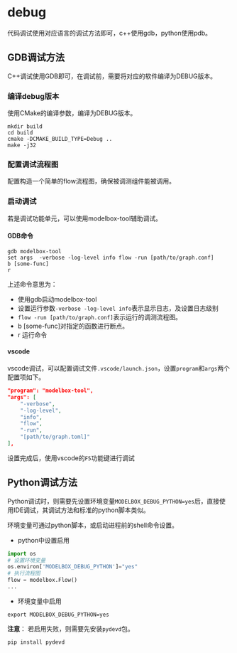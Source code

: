 # debug

代码调试使用对应语言的调试方法即可，c++使用gdb，python使用pdb。

## GDB调试方法

C++调试使用GDB即可，在调试前，需要将对应的软件编译为DEBUG版本。

### 编译debug版本

使用CMake的编译参数，编译为DEBUG版本。

```shell
mkdir build  
cd build  
cmake -DCMAKE_BUILD_TYPE=Debug ..  
make -j32
```

### 配置调试流程图

配置构造一个简单的flow流程图，确保被调测组件能被调用。

### 启动调试

若是调试功能单元，可以使用modelbox-tool辅助调试。

#### GDB命令

```shell
gdb modelbox-tool
set args  -verbose -log-level info flow -run [path/to/graph.conf]
b [some-func]
r
```

上述命令意思为：

* 使用gdb启动modelbox-tool
* 设置运行参数`-verbose -log-level info`表示显示日志，及设置日志级别
* `flow -run [path/to/graph.conf]`表示运行的调测流程图。
* b [some-func]对指定的函数进行断点。
* r 运行命令

#### vscode

vscode调试，可以配置调试文件`.vscode/launch.json`，设置`program`和`args`两个配置项如下。

```json
"program": "modelbox-tool",
"args": [
    "-verbose",
    "-log-level",
    "info",
    "flow",
    "-run",
    "[path/to/graph.toml]"
],
```

设置完成后，使用vscode的`F5`功能键进行调试

## Python调试方法

Python调试时，则需要先设置环境变量`MODELBOX_DEBUG_PYTHON=yes`后，直接使用IDE调试，其调试方法和标准的python脚本类似。

环境变量可通过python脚本，或启动进程前的shell命令设置。

* python中设置启用

```python
import os
# 设置环境变量
os.environ['MODELBOX_DEBUG_PYTHON']="yes"
# 执行流程图
flow = modelbox.Flow()
...
```

* 环境变量中启用

```shell
export MODELBOX_DEBUG_PYTHON=yes
```

**注意**： 若启用失败，则需要先安装`pydevd`包。

```shell
pip install pydevd
```
